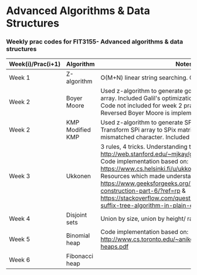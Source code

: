 # Advanced Algorithms & Data Structures
### Weekly prac codes for FIT3155- Advanced algorithms & data structures

| Week(i)/Prac(i+1) | Algorithm | Notes |
|-----------|-----------|-------|
| Week 1 | Z-algorithm | O(M+N) linear string searching. Concatenate pat$text |
| Week 2 | Boyer Moore | Used z-algorithm to generate good suffix & matched prefix array. Included Galil's optimization. <br>  Code not included for week 2 prac on normal Boyer Moore. Reversed Boyer Moore is implemented instead. |
| Week 2 | KMP <br> Modified KMP  | Used z-algorithm to generate SPi values <br> Transform SPi array to SPix matrix where x is the mismatched character. Included galil's optimization. | 
| Week 3 | Ukkonen | 3 rules, 4 tricks. Understanding the algorithm: http://web.stanford.edu/~mjkay/gusfield.pdf. <br> Code implementation based on: https://www.cs.helsinki.fi/u/ukkonen/SuffixT1withFigs.pdf. <br> Resources which made understanding the algo easier: https://www.geeksforgeeks.org/ukkonens-suffix-tree-construction-part-6/?ref=rp & https://stackoverflow.com/questions/9452701/ukkonens-suffix-tree-algorithm-in-plain-english. | 
| Week 4 | Disjoint sets | Union by size, union by height/ rank. |
| Week 5 | Binomial heap | Code implementation based on: http://www.cs.toronto.edu/~anikolov/CSC265F19/binomial-heaps.pdf |
| Week 6 | Fibonacci heap | |
